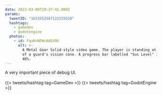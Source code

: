 ```yaml
---
date: 2023-03-08T19:37:41.000Z
params:
  tweetID: "1633552587122155528"
  hashtags:
    - gamedev
    - godotengine
  photos:
    - id: FquKnNFWcAAGV9h
      alt: >-
        A Metal Gear Solid-style video game. The player is standing at the edge
        of a guard's vision cone. A progress bar labelled "Sus Level" is at
        46%.
---
```


A very important piece of debug UI.\
\
{{< tweets/hashtag tag=GameDev >}} {{< tweets/hashtag tag=GodotEngine >}}
